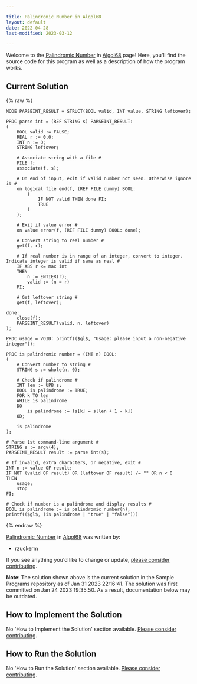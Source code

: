 ```yaml
---

title: Palindromic Number in Algol68
layout: default
date: 2022-04-28
last-modified: 2023-03-12

---
```


Welcome to the [Palindromic Number](https://sampleprograms.io/projects/palindromic-number) in [Algol68](https://sampleprograms.io/languages/algol68) page! Here, you'll find the source code for this program as well as a description of how the program works.

## Current Solution

{% raw %}

```algol68
MODE PARSEINT_RESULT = STRUCT(BOOL valid, INT value, STRING leftover);

PROC parse int = (REF STRING s) PARSEINT_RESULT:
(
    BOOL valid := FALSE;
    REAL r := 0.0;
    INT n := 0;
    STRING leftover;

    # Associate string with a file #
    FILE f;
    associate(f, s);

    # On end of input, exit if valid number not seen. Otherwise ignore it #
    on logical file end(f, (REF FILE dummy) BOOL:
        (
            IF NOT valid THEN done FI;
            TRUE
        )
    );

    # Exit if value error #
    on value error(f, (REF FILE dummy) BOOL: done);

    # Convert string to real number #
    get(f, r);

    # If real number is in range of an integer, convert to integer. Indicate integer is valid if same as real #
    IF ABS r <= max int
    THEN
        n := ENTIER(r);
        valid := (n = r)
    FI;

    # Get leftover string #
    get(f, leftover);

done:
    close(f);
    PARSEINT_RESULT(valid, n, leftover)
);

PROC usage = VOID: printf(($gl$, "Usage: please input a non-negative integer"));

PROC is palindromic number = (INT n) BOOL:
(
    # Convert number to string #
    STRING s := whole(n, 0);

    # Check if palindrome #
    INT len := UPB s;
    BOOL is palindrome := TRUE;
    FOR k TO len
    WHILE is palindrome
    DO
        is palindrome := (s[k] = s[len + 1 - k])
    OD;

    is palindrome
);

# Parse 1st command-line argument #
STRING s := argv(4);
PARSEINT_RESULT result := parse int(s);

# If invalid, extra characters, or negative, exit #
INT n := value OF result;
IF NOT (valid OF result) OR (leftover OF result) /= "" OR n < 0
THEN
    usage;
    stop
FI;

# Check if number is a palindrome and display results #
BOOL is palindrome := is palindromic number(n);
printf(($gl$, (is palindrome | "true" | "false")))
```

{% endraw %}

[Palindromic Number](https://sampleprograms.io/projects/palindromic-number) in [Algol68](https://sampleprograms.io/languages/algol68) was written by:

- rzuckerm

If you see anything you'd like to change or update, [please consider contributing](https://github.com/TheRenegadeCoder/sample-programs).

**Note**: The solution shown above is the current solution in the Sample Programs repository as of Jan 31 2023 22:16:41. The solution was first committed on Jan 24 2023 19:35:50. As a result, documentation below may be outdated.

## How to Implement the Solution

No 'How to Implement the Solution' section available. [Please consider contributing](https://github.com/TheRenegadeCoder/sample-programs-website).

## How to Run the Solution

No 'How to Run the Solution' section available. [Please consider contributing](https://github.com/TheRenegadeCoder/sample-programs-website).